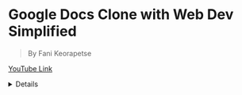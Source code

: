 # Google Docs Clone with Web Dev Simplified

> By Fani Keorapetse

[YouTube Link](https://www.youtube.com/watch?v=iRaelG7v0OU&list=TLPQMTYwNzIwMjJj6VUpPxeRmA&index=12)

<details>

## Front-end - under client folder uses the following technologies

- React js
- Quill TextEditor
- Css for styling
- React Route Dom for routing
- socket.io-client
- More Features coming

## Back-end is based on the following technologies

- Socket.io
- Mongoose
- Nodejs

## License by MIT License

<footer>Authored By _Fani Keorapetse_</footer>

</details>
